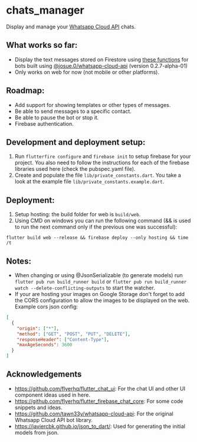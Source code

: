 # chats_manager

Display and manage your [Whatsapp Cloud API](https://developers.facebook.com/docs/whatsapp/cloud-api/) chats.

## What works so far:

* Display the text messages stored on Firestore using [these functions](https://gist.github.com/j05u3/b3ad1d5d9106a918941587e03c1919b1) for bots built using [@josue.0/whatsapp-cloud-api](https://www.npmjs.com/package/@josue.0/whatsapp-cloud-api) (version 0.2.7-alpha-01)
* Only works on web for now (not mobile or other platforms).

## Roadmap:

* Add support for showing templates or other types of messages.
* Be able to send messages to a specific contact.
* Be able to pause the bot or stop it.
* Firebase authentication.

## Development and deployment setup:

1. Run `flutterfire configure` and `firebase init` to setup firebase for your project. You also need to follow the instructions for each of the firebase libraries used here (check the pubspec.yaml file).
2. Create and populate the file `lib/private_constants.dart`. You take a look at the example file `lib/private_constants.example.dart`.

## Deployment:

1. Setup hosting: the build folder for web is `build/web`.
2. Using CMD on windows you can run the following command (&& is used to run the next command only if the previous one was successful):

```
flutter build web --release && firebase deploy --only hosting && time /t
```

## Notes:

- When changing or using @JsonSerializable (to generate models) run `flutter pub run build_runner build` or `flutter pub run build_runner watch --delete-conflicting-outputs` to start the watcher.
- If your are hosting your images on Google Storage don't forget to add the CORS configuration to allow the images to be displayed on the web. Example cors json config:

```json
[
  {
    "origin": ["*"],
    "method": ["GET", "POST", "PUT", "DELETE"],
    "responseHeader": ["Content-Type"],
    "maxAgeSeconds": 3600
  }
]
```

## Acknowledgements

- https://github.com/flyerhq/flutter_chat_ui: For the chat UI and other UI component ideas used in here.
- https://github.com/flyerhq/flutter_firebase_chat_core: For some code snippets and ideas.
- https://github.com/tawn33y/whatsapp-cloud-api: For the original Whatsapp Cloud API bot library.
- https://javiercbk.github.io/json_to_dart/: Used for generating the initial models from json.
